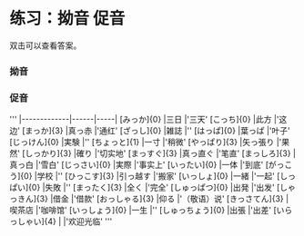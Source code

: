 # 练习：拗音 促音

双击可以查看答案。

### 拗音


### 促音
'''
|-------------|------|-----|
[みっか]{0}     |三日    |'三天'
[こっち]{0}     |此方    |'这边'
[まっか]{3}     |真っ赤    |'通红'
[ざっし]{0}     |雑誌    |''
[はっぱ]{0}     |葉っぱ    |'叶子'
[じっけん]{0}     |実験    |''
[ちょっと]{1}     |一寸    |'稍微'
[やっぱり]{3}     |矢っ張り    |'果然'
[しっかり]{3}     |確り    |'切实地'
[まっすぐ]{3}     |真っ直ぐ    |'笔直'
[まっしろ]{3}     |真っ白    |'雪白'
[じっさい]{0}     |実際    |'事实上'
[いったい]{0}     |一体    |'到底'
[がっこう]{0}     |学校    |''
[ひっこす]{3}     |引っ越す    |'搬家'
[いっしょ]{0}     |一緒    |'一起'
[しっぱい]{0}     |失敗    |''
[まったく]{3}     |全く    |'完全'
[しゅっぱつ]{0}     |出発    |'出发'
[しゃっきん]{3}     |借金    |'借款'
[おっしゃる]{3}     |仰る    |'（敬语）说'
[きっさてん]{3}     |喫茶店    |'咖啡馆'
[いっしょう]{0}     |一生    |''
[しゅっちょう]{0}     |出張    |'出差'
[いらっしゃい]{4}     |    |'欢迎光临'
'''

<style>
div.peek-answer {
    position: absolute;
    width: max-content;
    bottom: calc(100% - 0.5em);
    left: 0;
    right: 0;
    margin: 0 auto;
    background-color: var(--bg-green);
    border: solid 1px var(--green);
    padding: 0.3em 0.5em;
}
td:first-child {
    position: relative;
    cursor: pointer;
}
table {
    overflow: visible;
}
</style>

<script type="module">
function addClickHandler(){
    let tables = document.getElementsByTagName('table');
    for(let table of tables){
        for(let tr of table.rows){
            tr.cells[0].addEventListener('dblclick', _onClick);
        }
    }
}

import {kanaToRomaji} from '/js/romaji.js';

function _onClick(){
    let td = this;
    let answer = document.createElement('div');
    answer.classList.add('peek-answer');
    answer.textContent = kanaToRomaji(td.innerText).join(' ');
    td.append(answer);
    setTimeout(()=>answer.remove(), 3000);
}

addClickHandler();

</script>